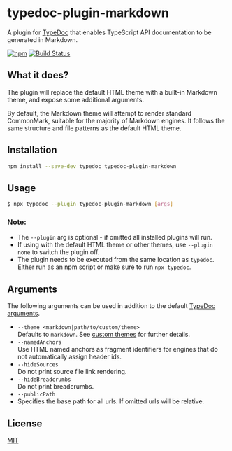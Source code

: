 # typedoc-plugin-markdown

A plugin for [TypeDoc](https://github.com/TypeStrong/typedoc) that enables TypeScript API documentation to be generated in Markdown.

[![npm](https://img.shields.io/npm/v/typedoc-plugin-markdown.svg)](https://www.npmjs.com/package/typedoc-plugin-markdown)
[![Build Status](https://travis-ci.org/tgreyuk/typedoc-plugin-markdown.svg?branch=master)](https://travis-ci.org/tgreyuk/typedoc-plugin-markdown)

## What it does?

The plugin will replace the default HTML theme with a built-in Markdown theme, and expose some additional arguments.

By default, the Markdown theme will attempt to render standard CommonMark, suitable for the majority of Markdown engines.
It follows the same structure and file patterns as the default HTML theme.

## Installation

```bash
npm install --save-dev typedoc typedoc-plugin-markdown
```

## Usage

```bash
$ npx typedoc --plugin typedoc-plugin-markdown [args]
```

### Note:

- The `--plugin` arg is optional - if omitted all installed plugins will run.
- If using with the default HTML theme or other themes, use `--plugin none` to switch the plugin off.
- The plugin needs to be executed from the same location as `typedoc`. Either run as an npm script or make sure to run `npx typedoc`.

## Arguments

The following arguments can be used in addition to the default [TypeDoc arguments](https://github.com/TypeStrong/typedoc#arguments).

- `--theme <markdown|path/to/custom/theme>`<br>
  Defaults to `markdown`. See [custom themes](https://github.com/tgreyuk/typedoc-plugin-markdown/blob/master/packages/typedoc-plugin-markdown/THEMES.md) for further details.
- `--namedAnchors`<br>
  Use HTML named anchors as fragment identifiers for engines that do not automatically assign header ids.
- `--hideSources`<br>
  Do not print source file link rendering.
- `--hideBreadcrumbs`<br>
  Do not print breadcrumbs.
- `--publicPath`<br>
- Specifies the base path for all urls. If omitted urls will be relative.

## License

[MIT](https://github.com/tgreyuk/typedoc-plugin-markdown/blob/master/LICENSE)

